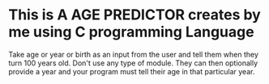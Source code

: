 # This is A AGE PREDICTOR creates by me using C programming Language 

Take age or year or birth as an input from the user and tell them when they turn 100 years old.
Don't use any type of module.
They can then optionally provide a year and your program must tell their age in that particular year.


